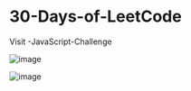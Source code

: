 # 30-Days-of-LeetCode
Visit
-JavaScript-Challenge

![image](https://user-images.githubusercontent.com/105142693/236430836-6f117cc1-f7dd-4e62-9e26-30d881629f68.png)

![image](https://user-images.githubusercontent.com/105142693/236431221-5c05f9ed-3d6f-44f5-a122-2e06924c5e74.png)
